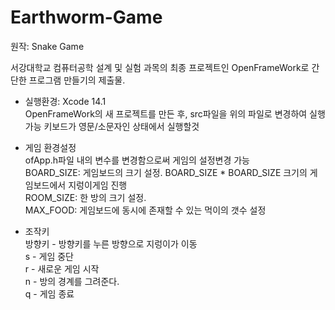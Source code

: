 # Earthworm-Game
원작: Snake Game  

서강대학교 컴퓨터공학 설계 및 실험 과목의 최종 프로젝트인 OpenFrameWork로 간단한 프로그램 만들기의 제출물.

- 실행환경: Xcode 14.1  
	OpenFrameWork의 새 프로젝트를 만든 후, src파일을 위의 파일로 변경하여 실행 가능
  키보드가 영문/소문자인 상태에서 실행할것

- 게임 환경설정  
  ofApp.h파일 내의 변수를 변경함으로써 게임의 설정변경 가능  
  	BOARD_SIZE: 게임보드의 크기 설정. BOARD_SIZE * BOARD_SIZE 크기의 게임보드에서 지렁이게임 진행  
	  ROOM_SIZE: 한 방의 크기 설정.  
	  MAX_FOOD: 게임보드에 동시에 존재할 수 있는 먹이의 갯수 설정  

- 조작키  
  방향키 - 방향키를 누른 방향으로 지렁이가 이동  
  s - 게임 중단  
  r - 새로운 게임 시작  
  n - 방의 경계를 그려준다.  
  q - 게임 종료  
